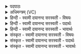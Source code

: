 <details><summary>पदपाठः</summary>

सोम॑स्य। रू॒पम्। क्री॒तस्य॑। प॒रि॒स्रुदिति॑ परि॒ऽस्रुत्। परि॑। सि॒च्य॒ते॒। अ॒श्विभ्या॒मित्य॒श्विऽभ्या॑म्। दु॒ग्धम्। भे॒ष॒जम्। इन्द्रा॑य। ऐ॒न्द्रम्। सर॑स्वत्या। १५।
</details>

<details><summary>अधिमन्त्रम् (VC)</summary>

- सोमो देवता
- हैमवर्चिर्ऋषिः
- अनुष्टुप्
- गान्धारः
</details>

<details><summary>हिन्दी - स्वामी दयानन्द सरस्वती  - विषयः</summary>

कुमारी कन्याओं को क्या करना चाहिये, इस विषय को अगले मन्त्र में कहा है ॥
</details>

<details><summary>हिन्दी - स्वामी दयानन्द सरस्वती  - पदार्थः</summary>

पदार्थान्वयभाषाः -  हे स्त्री लोगो ! जैसे (सरस्वत्या) विदुषी स्त्री से (क्रीतस्य) ग्रहण किए हुए (सोमस्य) सोमादि ओषधिगण का (परिस्रुत्) सब ओर से प्राप्त होनेवाला रस (रूपम्) सुस्वरूप और (अश्विभ्याम्) वैदिक विद्या में पूर्ण दो विद्वानों के लिये (दुग्धम्) दुहा हुआ (भेषजम्) औषधरूप दूध तथा (इन्द्राय) ऐश्वर्य चाहनेवाले के लिये (ऐन्द्रम्) विद्युत्सम्बन्धी विशेष ज्ञान (परिषिच्यते) सब ओर से सिद्ध किया जाता है, वैसे तुम भी आचरण करो ॥१५ ॥
</details>

<details><summary>हिन्दी - स्वामी दयानन्द सरस्वती  - भावार्थः</summary>

भावार्थभाषाः -  इस मन्त्र में वाचकलुप्तोपमालङ्कार है। सब कुमारियों को योग्य है कि ब्रह्मचर्य से व्याकरण, धर्म्म, विद्या और आयुर्वेदादि को पढ़, स्वयंवर विवाह कर, ओषधियों को और औषधवत् अन्न और दाल कढ़ी आदि को अच्छा पका, उत्तम रसों से युक्त कर, पति आदि को भोजन करा तथा स्वयं भोजन करके बल, आरोग्य की सदा उन्नति किया करें ॥१५ ॥
</details>

<details><summary>संस्कृत - स्वामी दयानन्द सरस्वती  - विषयः</summary>

कुमारीभिः किं कर्त्तव्यमित्याह ॥
</details>

<details><summary>संस्कृत - स्वामी दयानन्द सरस्वती  - पदार्थः</summary>

पदार्थान्वयभाषाः -  हे स्त्रियो ! यथा सरस्वत्या विदुष्या क्रीतस्य सोमस्य परिस्रुद् रूपमश्विभ्यां दुग्धं भेषजमिन्द्रायैन्द्रं परिषिच्यते, तथा यूयमप्याचरत ॥१५ ॥
</details>

<details><summary>संस्कृत - स्वामी दयानन्द सरस्वती  - भावार्थः</summary>

भावार्थभाषाः -  अत्र वाचकलुप्तोपमालङ्कारः। सर्वाभिः कुमारीभिर्ब्रह्मचर्य्येण व्याकरणधर्म्मविद्यायुर्वेदादीनधीत्य स्वयंवरविवाहं कृत्वा प्रशस्तान्यौषधान्यौषधवदन्नव्यञ्जनानि च परिपच्य सुरसैः संयोज्य पत्यादीन् सम्भोज्य स्वयं च भुक्त्वा बलारोग्योन्नतिः सततं कार्या ॥१५ ॥
</details>